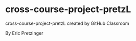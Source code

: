 # cross-course-project-pretzL

cross-course-project-pretzL created by GitHub Classroom

By Eric Pretzinger
